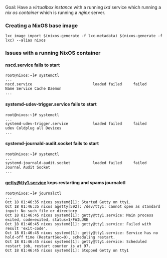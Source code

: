 Goal: Have a *virtualbox instance* with a running *lxd* service which running a *nix os container* which is running a *nginx* server.

### Creating a NixOS base image
```
lxc image import $(nixos-generate -f lxc-metadata) $(nixos-generate -f lxc) --alias nixos
```

### Issues with a running NixOS container
#### nscd.service fails to start
```
root@nixos:~]# systemctl
...
nscd.service                           loaded failed     failed    Name Service Cache Daemon
...
```

#### systemd-udev-trigger.service fails to start
```
root@nixos:~]# systemctl
...
systemd-udev-trigger.service           loaded failed     failed    udev Coldplug all Devices 
...
```

#### systemd-journald-audit.socket fails to start
```
root@nixos:~]# systemctl
...
systemd-journald-audit.socket          loaded failed     failed    Journal Audit Socket
...
```

#### getty@tty1.service keps restarting and spams journalctl
```
root@nixos:~]# journalctl
...
Oct 18 01:46:35 nixos systemd[1]: Started Getty on tty1.
Oct 18 01:46:35 nixos agetty[592]: /dev/tty1: cannot open as standard input: No such file or directory
Oct 18 01:46:45 nixos systemd[1]: getty@tty1.service: Main process exited, code=exited, status=1/FAILURE
Oct 18 01:46:45 nixos systemd[1]: getty@tty1.service: Failed with result 'exit-code'.
Oct 18 01:46:45 nixos systemd[1]: getty@tty1.service: Service has no hold-off time (RestartSec=0), scheduling restart.
Oct 18 01:46:45 nixos systemd[1]: getty@tty1.service: Scheduled restart job, restart counter is at 97.
Oct 18 01:46:45 nixos systemd[1]: Stopped Getty on tty1
```
